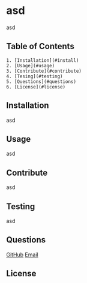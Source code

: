 
  # asd
  asd
  
  ## Table of Contents
    1. [Installation](#install)
    2. [Usage](#usage)
    3. [Contribute](#contribute)
    4. [Tesing](#testing)
    5. [Questions](#questions)
    6. [License](#license)

  ## Installation <a id="install"></a>
  asd
  

  ## Usage <a id="usage"></a>
  asd

  ## Contribute <a id="cont"></a>
  asd

  ## Testing <a id="testing"></a>
  asd

  ## Questions <a id="questions"></a>
  [GitHub](https://github.com/asd)
  [Email](asd)

  ## License <a id="license"></a>
